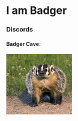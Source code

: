 # I am Badger

### Discords
#### Badger Cave:
<a href="https://discord.com/invite/TFCQE8d"><img src="https://github.com/ChonkyBadger/Badger/blob/main/Badger%20Icon.jpg" allign="left" width="175" >
